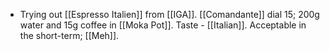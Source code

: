 - Trying out [[Espresso Italien]] from [[IGA]]. [[Comandante]] dial 15; 200g water and 15g coffee in [[Moka Pot]]. Taste - [[Italian]]. Acceptable in the short-term; [[Meh]].
